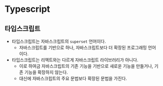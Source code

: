 # Typescript

## 타입스크립트

- 타입스크립트는 자바스크립트의 `superset` 언어이다.
  - 자바스크립트를 기반으로 하나, 자바스크립트보다 더 확장된 프로그래밍 언어이다.
- 타입스크립트는 리액트와는 다르게 자바스크립트 라이브러리가 아니다.
  - 이로 하여금 자바스크립트의 기존 기능을 기반으로 새로운 기능을 만들거나, 기존 기능을 확장하지 않는다.
  - 대신에 자바스크립트의 주요 문법보다 확장된 문법을 가진다. 
